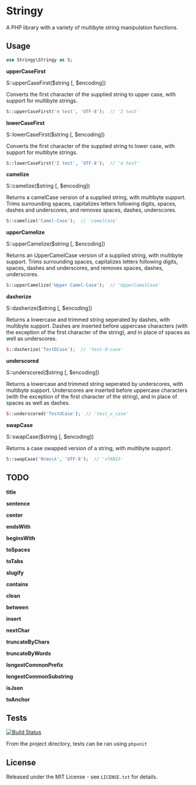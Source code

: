 Stringy
=======

A PHP library with a variety of multibyte string manipulation functions.

Usage
-----

```php
use Stringy\Stringy as S;
```

**upperCaseFirst**

S::upperCaseFirst($string [, $encoding])

Converts the first character of the supplied string to upper case, with
support for multibyte strings.

```php
S::upperCaseFirst('σ test', 'UTF-8');  // 'Σ test'
```

**lowerCaseFirst**

S::lowerCaseFirst($string [, $encoding])

Converts the first character of the supplied string to lower case, with
support for multibyte strings.

```php
S::lowerCaseFirst('Σ test', 'UTF-8');  // 'σ test'
```

**camelize**

S::camelize($string [, $encoding])

Returns a camelCase version of a supplied string, with multibyte support.
Trims surrounding spaces, capitalizes letters following digits, spaces,
dashes and underscores, and removes spaces, dashes, underscores.

```php
S::camelize('Camel-Case');  // 'camelCase'
```

**upperCamelize**

S::upperCamelize($string [, $encoding])

Returns an UpperCamelCase version of a supplied string, with multibyte
support. Trims surrounding spaces, capitalizes letters following digits,
spaces, dashes and underscores, and removes spaces, dashes, underscores.

```php
S::upperCamelize('Upper Camel-Case');  // 'UpperCamelCase'
```

**dasherize**

S::dasherize($string [, $encoding])

Returns a lowercase and trimmed string seperated by dashes, with
multibyte support. Dashes are inserted before uppercase characters
(with the exception of the first character of the string), and in place
of spaces as well as underscores.

```php
S::dasherize('TestDCase');  // 'test-d-case'
```

**underscored**

S::underscored($string [, $encoding])

Returns a lowercase and trimmed string seperated by underscores, with
multibyte support. Underscores are inserted before uppercase characters
(with the exception of the first character of the string), and in place
of spaces as well as dashes.

```php
S::underscored('TestUCase');  // 'test_u_case'
```

**swapCase**

S::swapCase($string [, $encoding])

Returns a case swapped version of a string, with multibyte support.

```php
S::swapCase('Ντανιλ', 'UTF-8');  // 'νΤΑΝΙΛ'
```

TODO
----

**title**

**sentence**

**center**

**endsWith**

**beginsWith**

**toSpaces**

**toTabs**

**slugify**

**contains**

**clean**

**between**

**insert**

**nextChar**

**truncateByChars**

**truncateByWords**

**longestCommonPrefix**

**longestCommonSubstring**

**isJson**

**toAnchor**

Tests
-----

[![Build Status](https://travis-ci.org/danielstjules/Stringy.png)](https://travis-ci.org/danielstjules/Stringy)

From the project directory, tests can be ran using `phpunit`

License
-------

Released under the MIT License - see `LICENSE.txt` for details.
